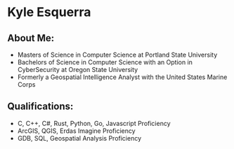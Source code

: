 # Kyle Esquerra

## About Me:
 - Masters of Science in Computer Science at Portland State University
 - Bachelors of Science in Computer Science with an Option in CyberSecurity at Oregon State University
 - Formerly a Geospatial Intelligence Analyst with the United States Marine Corps

## Qualifications:
 - C, C++, C#, Rust, Python, Go, Javascript Proficiency
 - ArcGIS, QGIS, Erdas Imagine Proficiency
 - GDB, SQL, Geospatial Analysis Proficiency
